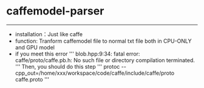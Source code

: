# caffemodel-parser
----
* installation：Just like caffe 
* function: Tranform caffemodel file to normal txt file both in CPU-ONLY and GPU model
* if you meet this error
   '''
   blob.hpp:9:34: fatal error: caffe/proto/caffe.pb.h: No such file or directory
compilation terminated.
   '''
    Then, you should do this step
    '''
    protoc --cpp_out=/home/xxx/workspace/code/caffe/include/caffe/proto caffe.proto
    '''

